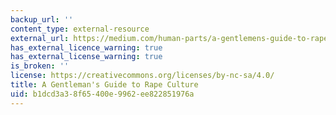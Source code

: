 ```yaml
---
backup_url: ''
content_type: external-resource
external_url: https://medium.com/human-parts/a-gentlemens-guide-to-rape-culture-7fc86c50dc4c
has_external_licence_warning: true
has_external_license_warning: true
is_broken: ''
license: https://creativecommons.org/licenses/by-nc-sa/4.0/
title: A Gentleman's Guide to Rape Culture
uid: b1dcd3a3-8f65-400e-9962-ee822851976a
---
```

